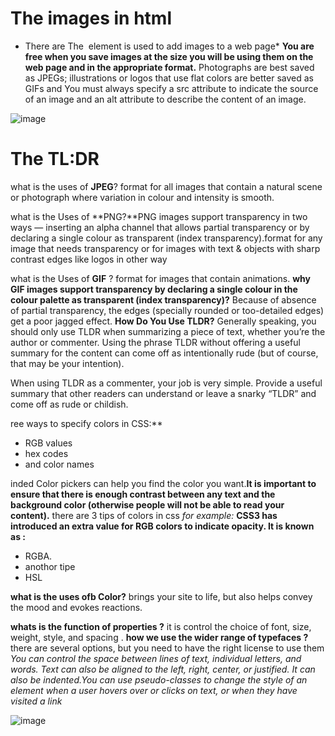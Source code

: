 # The images in html

* There are The <img> element is used to add images to a web page*
**You are free when you save images at the size you will be using them on the web page and in the appropriate format.**
Photographs are best saved as JPEGs; illustrations or logos that use flat colors are better saved as GIFs  and You must always specify a src attribute to indicate the 
source of an image and an alt attribute to describe the 
content of an image.

![image](https://user-images.githubusercontent.com/79834102/111508338-4637d980-8754-11eb-918c-b791201aaa62.png)


# The TL:DR
what is the uses of **JPEG**?
format for all images that contain a natural scene or photograph where variation in colour and intensity is smooth.

what is the Uses of **PNG?**PNG images support transparency in two ways — inserting an alpha channel that allows partial transparency or by declaring a single colour as transparent (index transparency).format for any image that needs transparency or for images with text & objects with sharp contrast edges like logos in other way 

what is the Uses of  **GIF** ?
format for images that contain animations.
**why GIF images support transparency by declaring a single colour in the colour palette as transparent (index transparency)?**
Because of absence of partial transparency, the edges (specially rounded or too-detailed edges) get a poor jagged effect. 
**How Do You Use TLDR?**
Generally speaking, you should only use TLDR when summarizing a piece of text, whether you’re the author or commenter. Using the phrase TLDR without offering a useful summary for the content can come off as intentionally rude (but of course, that may be your intention).

When using TLDR as a commenter, your job is very simple. Provide a useful summary that other readers can understand or leave a snarky “TLDR” and come off as rude or childish.



ree ways to specify colors in CSS:**
* RGB values
* hex codes
* and color names

inded Color pickers can help you find the color you want.**It is important to ensure that there is enough contrast between any text and the background color (otherwise 
people will not be able to read your content).**
there are 3 tips of colors in css *for example:*
**CSS3 has introduced an extra value for RGB colors to indicate opacity. It is known as :**
* RGBA.
* anothor tipe
* HSL 


**what is the uses ofb Color?** 
brings your site to life, but also helps convey the mood and evokes reactions.


**whats is the function of  properties ?**
it is control the choice of font, size, weight, style, and spacing .
**how we use the wider range of typefaces ?** 
there are several options, but you need to have the right license to use them
*You can control the space between lines of text, individual letters, and words. Text can also be aligned to the left, right, center, or justified. It can also be indented.You can use pseudo-classes to change the style of an element when a user hovers over or clicks on text, or when they have visited a link*


![image](https://user-images.githubusercontent.com/79834102/111511402-5dc49180-8757-11eb-922b-b28df4bab398.png)



